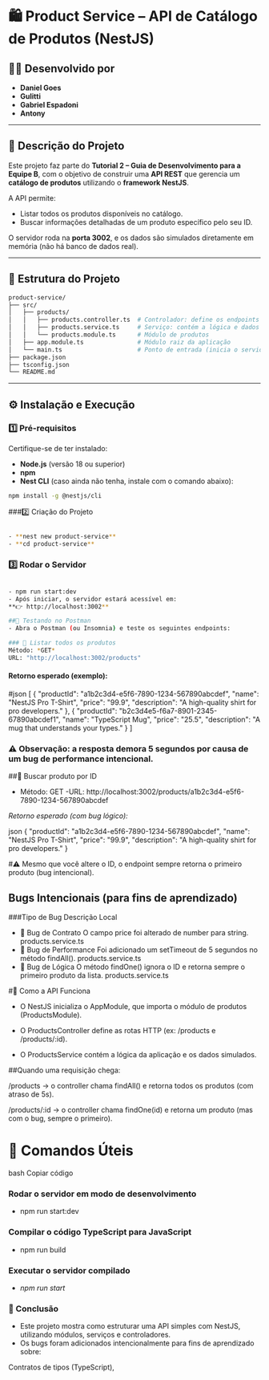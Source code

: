 # 🛍️ Product Service – API de Catálogo de Produtos (NestJS)

## 👨‍💻 Desenvolvido por

- **Daniel Goes**  
- **Gulitti**  
- **Gabriel Espadoni**  
- **Antony**

---

## 📖 Descrição do Projeto


Este projeto faz parte do **Tutorial 2 – Guia de Desenvolvimento para a Equipe B**, com o objetivo de construir uma **API REST** que gerencia um **catálogo de produtos** utilizando o **framework NestJS**.

A API permite:
- Listar todos os produtos disponíveis no catálogo.  
- Buscar informações detalhadas de um produto específico pelo seu ID.  

O servidor roda na **porta 3002**, e os dados são simulados diretamente em memória (não há banco de dados real).

---

## 🧩 Estrutura do Projeto

```bash
product-service/
├── src/
│   ├── products/
│   │   ├── products.controller.ts  # Controlador: define os endpoints HTTP
│   │   ├── products.service.ts     # Serviço: contém a lógica e dados simulados
│   │   └── products.module.ts      # Módulo de produtos
│   ├── app.module.ts               # Módulo raiz da aplicação
│   └── main.ts                     # Ponto de entrada (inicia o servidor)
├── package.json
├── tsconfig.json
└── README.md
```
---

## ⚙️ Instalação e Execução

### 1️⃣ Pré-requisitos
Certifique-se de ter instalado:  
- **Node.js** (versão 18 ou superior)  
- **npm**  
- **Nest CLI** (caso ainda não tenha, instale com o comando abaixo):

```bash
npm install -g @nestjs/cli
```

###2️⃣ Criação do Projeto
```bash

- **nest new product-service**
- **cd product-service**
```

### 3️⃣ Rodar o Servidor
```bash

- npm run start:dev
- Após iniciar, o servidor estará acessível em:
**👉 http://localhost:3002**

##🧪 Testando no Postman
- Abra o Postman (ou Insomnia) e teste os seguintes endpoints:

### 🔹 Listar todos os produtos
Método: *GET*
URL: "http://localhost:3002/products"
``` 
#### Retorno esperado (exemplo):

#json
[
  {
    "productId": "a1b2c3d4-e5f6-7890-1234-567890abcdef",
    "name": "NestJS Pro T-Shirt",
    "price": "99.9",
    "description": "A high-quality shirt for pro developers."
  },
  {
    "productId": "b2c3d4e5-f6a7-8901-2345-67890abcdef1",
    "name": "TypeScript Mug",
    "price": "25.5",
    "description": "A mug that understands your types."
  }
]
### ⚠️ Observação: a resposta demora 5 segundos por causa de um bug de performance intencional.

##🔹 Buscar produto por ID

- Método: GET
-URL: http://localhost:3002/products/a1b2c3d4-e5f6-7890-1234-567890abcdef

*Retorno esperado (com bug lógico):*

json
{
  "productId": "a1b2c3d4-e5f6-7890-1234-567890abcdef",
  "name": "NestJS Pro T-Shirt",
  "price": "99.9",
  "description": "A high-quality shirt for pro developers."
}

#⚠️ Mesmo que você altere o ID, o endpoint sempre retorna o primeiro produto (bug intencional).

## Bugs Intencionais (para fins de aprendizado)
###Tipo de Bug	Descrição	Local
- 🧾 Bug de Contrato	O campo price foi alterado de number para string.	products.service.ts
- 🐢 Bug de Performance	Foi adicionado um setTimeout de 5 segundos no método findAll().	products.service.ts
- 🔁 Bug de Lógica	O método findOne() ignora o ID e retorna sempre o primeiro produto da lista.	products.service.ts

#🧠 Como a API Funciona
- O NestJS inicializa o AppModule, que importa o módulo de produtos (ProductsModule).

- O ProductsController define as rotas HTTP (ex: /products e /products/:id).

- O ProductsService contém a lógica da aplicação e os dados simulados.

##Quando uma requisição chega:

/products → o controller chama findAll() e retorna todos os produtos (com atraso de 5s).

/products/:id → o controller chama findOne(id) e retorna um produto (mas com o bug, sempre o primeiro).

# 🧰 Comandos Úteis
bash
Copiar código
### Rodar o servidor em modo de desenvolvimento
- npm run start:dev

### Compilar o código TypeScript para JavaScript
- npm run build

### Executar o servidor compilado
- *npm run start*

### 🚀 Conclusão
- Este projeto mostra como estruturar uma API simples com NestJS, utilizando módulos, serviços e controladores.
- Os bugs foram adicionados intencionalmente para fins de aprendizado sobre:

Contratos de tipos (TypeScript),

